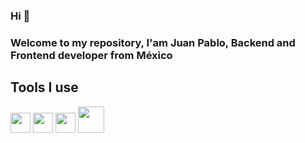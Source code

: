 ### Hi 👋
### Welcome to my repository, I'am Juan Pablo, Backend and Frontend developer from México

## Tools I use
<p>
<img src="https://softio.com.mx/img/tools/react.svg" alt="" width="32"/>
<img src="https://softio.com.mx/img/tools/javascript.svg" alt="" width="32"/>
<img src="https://softio.com.mx/img/tools/CSharp.svg" alt="" width="32"/>
<img src="https://softio.com.mx/img/tools/nodejs.svg" alt="" width="42"/>
</p>

